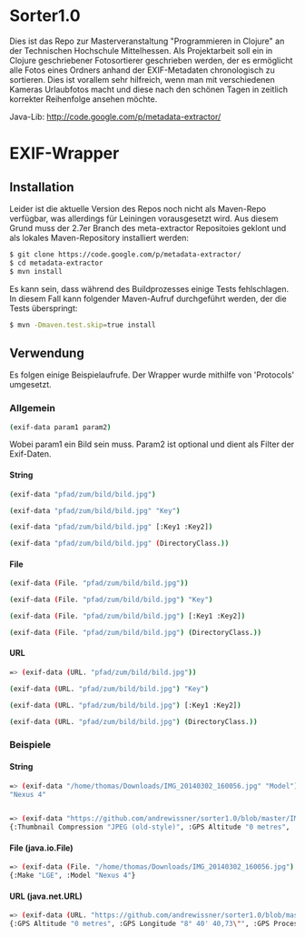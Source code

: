 Sorter1.0
=========

Dies ist das Repo zur Masterveranstaltung "Programmieren in Clojure" an der Technischen Hochschule Mittelhessen.
Als Projektarbeit soll ein in Clojure geschriebener Fotosortierer geschrieben werden, der es ermöglicht alle Fotos eines Ordners anhand der EXIF-Metadaten chronologisch zu sortieren.
Dies ist vorallem sehr hilfreich, wenn man mit verschiedenen Kameras Urlaubfotos macht und diese nach den schönen Tagen in zeitlich korrekter Reihenfolge ansehen möchte.


Java-Lib:
http://code.google.com/p/metadata-extractor/


EXIF-Wrapper
============

## Installation
Leider ist die aktuelle Version des Repos noch nicht als Maven-Repo verfügbar, was allerdings für Leiningen vorausgesetzt wird. Aus diesem Grund muss der 2.7er Branch des meta-extractor Repositoies geklont und als lokales Maven-Repository installiert werden:
```bash
$ git clone https://code.google.com/p/metadata-extractor/
$ cd metadata-extractor
$ mvn install
```

Es kann sein, dass während des Buildprozesses einige Tests fehlschlagen. In diesem Fall kann folgender Maven-Aufruf durchgeführt werden, der die Tests überspringt:
```bash
$ mvn -Dmaven.test.skip=true install
```

## Verwendung
Es folgen einige Beispielaufrufe. Der Wrapper wurde mithilfe von 'Protocols' umgesetzt.

### Allgemein
```bash
(exif-data param1 param2)
```
Wobei param1 ein Bild sein muss. Param2 ist optional und dient als Filter der Exif-Daten.

#### String
```bash
(exif-data "pfad/zum/bild/bild.jpg")

(exif-data "pfad/zum/bild/bild.jpg" "Key")

(exif-data "pfad/zum/bild/bild.jpg" [:Key1 :Key2])

(exif-data "pfad/zum/bild/bild.jpg" (DirectoryClass.))
```
#### File
```bash
(exif-data (File. "pfad/zum/bild/bild.jpg"))

(exif-data (File. "pfad/zum/bild/bild.jpg") "Key")

(exif-data (File. "pfad/zum/bild/bild.jpg") [:Key1 :Key2])

(exif-data (File. "pfad/zum/bild/bild.jpg") (DirectoryClass.))
```
#### URL
```bash
=> (exif-data (URL. "pfad/zum/bild/bild.jpg"))

(exif-data (URL. "pfad/zum/bild/bild.jpg") "Key")

(exif-data (URL. "pfad/zum/bild/bild.jpg") [:Key1 :Key2])

(exif-data (URL. "pfad/zum/bild/bild.jpg") (DirectoryClass.))
```
### Beispiele
#### String
```bash
=> (exif-data "/home/thomas/Downloads/IMG_20140302_160056.jpg" "Model")
"Nexus 4"


=> (exif-data "https://github.com/andrewissner/sorter1.0/blob/master/IMG_20140312_175020.jpg")
{:Thumbnail Compression "JPEG (old-style)", :GPS Altitude "0 metres", :Focal Length "4,6 mm", :Component 1 "Y component: Quantization table 0, Sampling factors 2 horiz/2 vert", :X Resolution "72 dots per inch", :Number of Components "3", :Component 2 "Cb component: Quantization table 1, Sampling factors 1 horiz/1 vert", :Exposure Time "1/154 sec", :Exif Image Width "3264 pixels", :FlashPix Version "1.00", :GPS Longitude "8° 40' 30,01\"", :GPS Processing Method "ASCII", :Resolution Unit "Inch", :GPS Img Direction Ref "Magnetic direction", :GPS Img Direction "197 degrees", :Make "LGE", :Model "Nexus 4", :GPS Latitude "50° 35' 15,36\"", :GPS Latitude Ref "N", :ISO Speed Ratings "100", :Data Precision "8 bits", :Exif Image Height "2448 pixels", :Component 3 "Cr component: Quantization table 1, Sampling factors 1 horiz/1 vert", :Thumbnail Length "36046 bytes", :Image Width "3264 pixels", :GPS Altitude Ref "Sea level", :Components Configuration "YCbCr", :YCbCr Positioning "Center of pixel array", :Date/Time Digitized "2014:03:02 16:00:56", :Date/Time Original "2014:03:02 16:00:56", :Thumbnail Offset "737 bytes", :F-Number "F2,6", :Image Height "2448 pixels", :GPS Longitude Ref "E", :Compression Type "Baseline", :Color Space "sRGB", :Exif Version "2.20", :GPS Date Stamp "2014:03:02", :GPS Time-Stamp "15:0:54 UTC", :Y Resolution "72 dots per inch"}
```

#### File (java.io.File)
```bash
=> (exif-data (File. "/home/thomas/Downloads/IMG_20140302_160056.jpg") [:Model :Make])
{:Make "LGE", :Model "Nexus 4"}

```

#### URL (java.net.URL)
```bash
=> (exif-data (URL. "https://github.com/andrewissner/sorter1.0/blob/master/IMG_20140312_175020.jpg") (GpsDirectory.))
{:GPS Altitude "0 metres", :GPS Longitude "8° 40' 40,73\"", :GPS Processing Method "ASCII", :GPS Img Direction Ref "Magnetic direction", :GPS Img Direction "157 degrees", :GPS Latitude "50° 35' 29,4\"", :GPS Latitude Ref "N", :GPS Altitude Ref "Sea level", :GPS Longitude Ref "E", :GPS Date Stamp "2014:03:12", :GPS Time-Stamp "16:50:15 UTC"}
```
